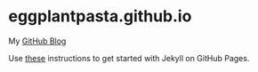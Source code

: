 eggplantpasta.github.io
=======================

My [GitHub Blog](http://eggplantpasta.github.io/)

Use [these](http://24ways.org/2013/get-started-with-github-pages/) instructions to get started with Jekyll on GitHub Pages.


